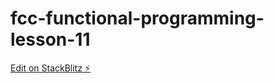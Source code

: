 # fcc-functional-programming-lesson-11

[Edit on StackBlitz ⚡️](https://stackblitz.com/edit/js-wynww1)